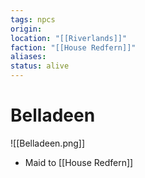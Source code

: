 ```yaml
---
tags: npcs
origin: 
location: "[[Riverlands]]"
faction: "[[House Redfern]]"
aliases: 
status: alive
---
```


# Belladeen
![[Belladeen.png]]

- Maid to [[House Redfern]]